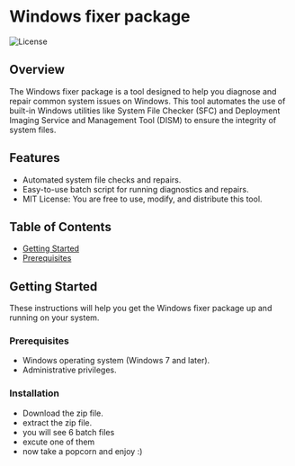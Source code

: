 # Windows fixer package

![License](https://img.shields.io/badge/license-MIT-blue.svg)

## Overview

The Windows fixer package is a tool designed to help you diagnose and repair common system issues on Windows. This tool automates the use of built-in Windows utilities like System File Checker (SFC) and Deployment Imaging Service and Management Tool (DISM) to ensure the integrity of system files.

## Features

- Automated system file checks and repairs.
- Easy-to-use batch script for running diagnostics and repairs.
- MIT License: You are free to use, modify, and distribute this tool.

## Table of Contents

- [Getting Started](#getting-started)
- [Prerequisites](#prerequisites)

## Getting Started

These instructions will help you get the Windows fixer package up and running on your system.

### Prerequisites

- Windows operating system (Windows 7 and later).
- Administrative privileges.
  
### Installation
- Download the zip file.
- extract the zip file.
- you will see 6 batch files
- excute one of them
- now take a popcorn and enjoy :)
